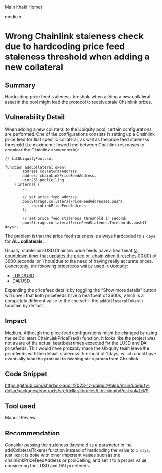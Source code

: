 Main Khaki Hornet

medium

# Wrong Chainlink staleness check due to hardcoding price feed staleness threshold when adding a new collateral

## Summary

Hardcoding price feed staleness threshold when adding a new collateral asset in the pool might lead the protocol to receive stale Chainlink prices.

## Vulnerability Detail

When adding a new collateral to the Ubiquity pool, certain configurations are performed. One of the configurations consists in setting up a Chainlink price feed for that specific collateral, as well as the price feed staleness threshold (i.e maximum allowed time between Chainlink responses to consider the Chainlink answer stale):

```solidity
// LibUbiquityPool.sol

function addCollateralToken(
        address collateralAddress,
        address chainLinkPriceFeedAddress,
        uint256 poolCeiling
    ) internal {
        ...
 
        // set price feed address
        poolStorage.collateralPriceFeedAddresses.push(
            chainLinkPriceFeedAddress
        );

        // set price feed staleness threshold in seconds
        poolStorage.collateralPriceFeedStalenessThresholds.push(1 days); 
```

The problem is that the price feed staleness is always hardcoded to `1 days` for ********ALL collaterals.******** 

Usually, stablecoin-USD Chainlink price feeds have a heartbeat ([a countdown timer that updates the price on-chain when it reaches 00:00](https://blog.chain.link/analyze-decentralized-oracles-in-real-time/)) of 3600 seconds (or 1 hour)due to the need of having really accurate prices. Concretetly, the following pricefeeds will be used in Ubiquity:

- [LUSD/USD](https://docs.chain.link/data-feeds/price-feeds/addresses?network=ethereum&page=1&search=lusd%2Fusd)
- [DAI/USD](https://docs.chain.link/data-feeds/price-feeds/addresses?network=ethereum&page=1&search=dai%2Fusd)

Expanding the pricefeed details by toggling the “Show more details” button will unveil that both pricefeeds have a heartbeat of 3600s, which is a completely different value to the one set in the `addCollateralToken()` function by default.

## Impact

Medium. Although the price feed configurations might be changed by using the setCollateralChainLinkPriceFeed() function, it looks like the project was not aware of the actual heartbeat times expected for the LUSD and DAI pricefeeds. This would have probably made the Ubiquity team leave the pricefeeds with the default staleness threshold of 1 days, which could have eventually lead the protocol to fetching stale prices from Chainlink 

## Code Snippet

https://github.com/sherlock-audit/2023-12-ubiquity/blob/main/ubiquity-dollar/packages/contracts/src/dollar/libraries/LibUbiquityPool.sol#L679

## Tool used

Manual Review

## Recommendation

Consider passing the staleness threshold as a parameter in the addCollateralToken() function instead of hardcoding the value to `1 days`, just like it is done with other important values such as the chainLinkPriceFeedAddress or poolCeiling, and set it to a proper value considering the LUSD and DAI pricefeeds.
